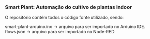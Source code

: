 ### Smart Plant: Automação do cultivo de plantas indoor

O repositório contém todos o código fonte utilizado, sendo:

smart-plant-arduino.ino -> arquivo para ser importado no Arduino IDE.
flows.json -> arquivo para ser importado no Node-RED.
